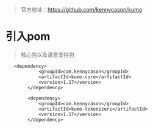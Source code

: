 
>官方地址：https://github.com/kennycason/kumo

# 引入pom
> 核心包以及语言支持包

```
   <dependency>
            <groupId>com.kennycason</groupId>
            <artifactId>kumo-core</artifactId>
            <version>1.17</version>
        </dependency>

        <dependency>
            <groupId>com.kennycason</groupId>
            <artifactId>kumo-tokenizers</artifactId>
            <version>1.17</version>
        </dependency>
 ```
            
            
            
